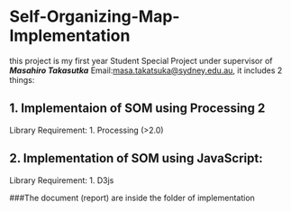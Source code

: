 # Self-Organizing-Map-Implementation

this project is my first year Student Special Project under supervisor of ***Masahiro Takasutka*** Email:masa.takatsuka@sydney.edu.au, it includes 2 things:

## 1. Implementaion of SOM using Processing 2
  
   Library Requirement:
    1. Processing (>2.0)

## 2. Implementation of SOM using JavaScript:
  Library Requirement:
    1. D3js 
    

###The document (report) are inside the folder of implementation
